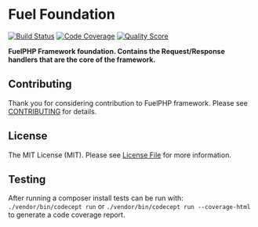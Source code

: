 # Fuel Foundation

[![Build Status](https://img.shields.io/travis/fuelphp/foundation.svg?style=flat-square)](https://travis-ci.org/fuelphp/foundation)
[![Code Coverage](https://img.shields.io/scrutinizer/coverage/g/fuelphp/foundation.svg?style=flat-square)](https://scrutinizer-ci.com/g/fuelphp/foundation)
[![Quality Score](https://img.shields.io/scrutinizer/g/fuelphp/foundation.svg?style=flat-square)](https://scrutinizer-ci.com/g/fuelphp/foundation)


**FuelPHP Framework foundation. Contains the Request/Response handlers that are the core of the framework.**


## Contributing

Thank you for considering contribution to FuelPHP framework. Please see [CONTRIBUTING](https://github.com/fuelphp/fuelphp/blob/master/CONTRIBUTING.md) for details.


## License

The MIT License (MIT). Please see [License File](LICENSE) for more information.

## Testing

After running a composer install tests can be run with:
`./vendor/bin/codecept run` or `./vendor/bin/codecept run --coverage-html` to generate a code coverage report.
